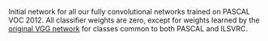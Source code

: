 Initial network for all our fully convolutional networks trained on PASCAL VOC 2012. All classifier weights are zero, except for weights learned by the [original VGG network](https://gist.github.com/ksimonyan/211839e770f7b538e2d8) for classes common to both PASCAL and ILSVRC.
